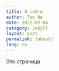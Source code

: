```yaml
---
title: О сайте
author: Tao He
date: 2022-02-04
category: Jekyll
layout: post
permalink: /about/
lang: ru
---
```


Это страница
